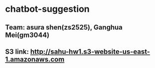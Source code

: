 # chatbot-suggestion

## Team: asura shen(zs2525), Ganghua Mei(gm3044)

## S3 link: http://sahu-hw1.s3-website-us-east-1.amazonaws.com
